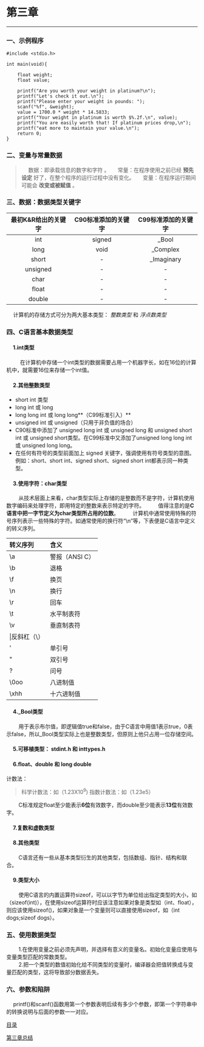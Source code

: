 # 第三章 #
***
### 一、示例程序 ###
	

	#include <stdio.h>

	int main(void){
		
		float weight;
		float value;
		
		printf("Are you worth your weight in platinum?\n");
		printf("Let's check it out.\n");
		printf("Please enter your weight in pounds: ");
		scanf("%f", &weight);
		value = 1700.0 * weight * 14.5833;
		printf("Your weight in platinum is worth $%.2f.\n", value);
		printf("You are easily worth that! If platinum prices drop,\n");
		printf("eat more to maintain your value.\n");
		return 0;
	}

### 二、变量与常量数据 ###


> &emsp; 数据：即承载信息的数字和字符  。
&emsp; 常量：在程序使用之前已经 **预先设定** 好了，在整个程序的运行过程中没有变化。
&emsp; 变量：在程序运行期间可能会 **改变或被赋值** 。


### 三、数据：数据类型关键字 ###

|最初K&R给出的关键字|C90标准添加的关键字|C99标准添加的关键字|
|:----:|:-----:|:-----:|
|int|signed|_Bool|
|long|void|_Complex|
|short|-|_Imaginary|
|unsigned|-|-|
|char|-|-|
|float|-|-|
|double|-|-|

&emsp; 计算机的存储方式可分为两大基本类型： *整数类型* 和 *浮点数类型*

### 四、C语言基本数据类型 ###
####  &emsp; 1.int类型  ####
&emsp; &emsp; 在计算机中存储一个int类型的数据需要占用一个机器字长，如在16位的计算机中，就需要16位来存储一个int值。  

#### &emsp; 2.其他整数类型 ####
> 
- short int 类型
- long int 或 long
- long long int 或 long long**（C99标准引入）**
- unsigned int 或 unsigned（只用于非负值的场合）
- C90标准中添加了 unsigned long int 或 unsigned long 和 unsigned short int 或 unsigned short类型。在C99标准中又添加了unsigned long long int 或 unsigned long long。
- 在任何有符号的类型前面加上 signed 关键字，强调使用有符号类型的意图。例如：short、short int、signed short、signed short int都表示同一种类型。

#### &emsp; 3.使用字符：char类型 ####

&emsp;&emsp; 从技术层面上来看，char类型实际上存储的是整数而不是字符，计算机使用数字编码来处理字符，即用特定的整数来表示特定的字符。
&emsp;&emsp; 值得注意的是**C语言中把一字节定义为char类型所占用的位数**。
&emsp;&emsp; 计算机中通常使用特殊的符号序列表示一些特殊的字符。如通常使用的换行符“\n”等，下表便是C语言中定义的转义序列。  

|转义序列|含义|
|:----|:-----|
|\a|警报（ANSI C）|
|\b|退格|
|\f|换页|
|\n|换行|
|\r|回车|
|\t|水平制表符|
|\v|垂直制表符|
|\\|反斜杠（\）|
|\'|单引号|
|\"|双引号|
|\?|问号|
|\0oo|八进制值|
|\xhh|十六进制值|

#### &emsp; 4._Bool类型 ####
&emsp;&emsp; 用于表示布尔值，即逻辑值true和false，由于C语言中用值1表示true，0表示false，所以_Bool类型实际上也是整数类型，但原则上他只占用一位存储空间。  

#### &emsp; 5.可移植类型： stdint.h 和 inttypes.h ####

#### &emsp; 6.float、double 和 long double ####

计数法：
> 科学计数法：如（1.23X10<sup>9</sup>)
> 指数计数法：如（1.23e5）

&emsp;&emsp; C标准规定float至少能表示**6位**有效数字，而double至少能表示**13位**有效数字。

#### &emsp; 7.复数和虚数类型 ####

#### &emsp; 8.其他类型 ####

&emsp;&emsp; C语言还有一些从基本类型衍生的其他类型，包括数组、指针、结构和联合。  

#### &emsp; 9.类型大小 ####

&emsp;&emsp; 使用C语言的内置运算符sizeof，可以以字节为单位给出指定类型的大小，如（sizeof(int)），在使用sizeof运算符时应该注意如果对象是类型如（int、float），则应该使用sizeof()，如果对象是一个变量则可以直接使用sizeof，如（int dogs;sizeof dogs）。

### 五、使用数据类型 ###
&emsp;&emsp; 1.在使用变量之前必须先声明，并选择有意义的变量名。初始化变量应使用与变量类型匹配的常数类型。  
&emsp;&emsp; 2.把一个类型的数值初始化给不同类型的变量时，编译器会把值转换成与变量匹配的类型，这将导致部分数据丢失。

### 六、参数和陷阱 ###

&emsp; printf()和scanf()函数用第一个参数表明后续有多少个参数，即第一个字符串中的转换说明与后面的参数一一对应。




[目录](../README.md)

[第三章总结](../chapter4/sum4.md)
